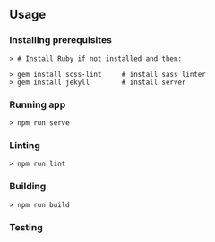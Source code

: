 ## Usage

### Installing prerequisites

    > # Install Ruby if not installed and then:

    > gem install scss-lint     # install sass linter
    > gem install jekyll        # install server

### Running app

    > npm run serve

### Linting

    > npm run lint

### Building

    > npm run build

### Testing
